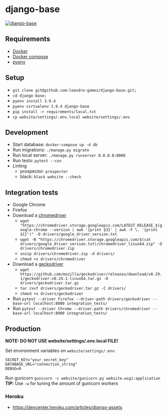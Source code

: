 # django-base

[![django-base](https://circleci.com/gh/leandro-gomez/django-base.svg?style=svg)](https://app.circleci.com/pipelines/github/leandro-gomez/django-base)


## Requirements

- [Docker](https://www.docker.com/)
- [Docker compose](https://docs.docker.com/compose/)
- [pyenv](https://github.com/pyenv/pyenv)

## Setup

- `git clone git@github.com:leandro-gomez/django-base.git;`
- `cd django-base;`
- `pyenv install 3.9.4`
- `pyenv virtualenv 3.9.4 django-base`
- `pip install -r requirements/local.txt`
- `cp website/settings/.env.local website/settings/.env`

## Development

- Start database: `docker-compose up -d db`
- Run migrations: `./manage.py migrate`
- Run local server: `./manage.py runserver 0.0.0.0:8000`
- Run tests: `pytest --cov`
- Linting
    - prospector: `prospector`
    - black: `black website --check`

## Integration tests

- Google Chrome
- Firefox
- Download a [chromedriver](https://chromedriver.chromium.org/downloads)
  - `wget "https://chromedriver.storage.googleapis.com/LATEST_RELEASE_$(google-chrome --version | awk '{print $3}' | awk -F \. '{print $1}')" -O drivers/google_driver_version.txt`
  - `wget -N "https://chromedriver.storage.googleapis.com/$(cat drivers/google_driver_version.txt)/chromedriver_linux64.zip" -O drivers/chromedriver.zip`
  - `unzip drivers/chromedriver.zip -d drivers/`
  - `chmod +x drivers/chromedriver`
- Download a [geckodriver](https://github.com/mozilla/geckodriver/releases)
  - `wget https://github.com/mozilla/geckodriver/releases/download/v0.29.1/geckodriver-v0.29.1-linux64.tar.gz -O drivers/geckodriver.tar.gz`
  - `tar zxvf drivers/geckodriver.tar.gz -C drivers/`
  - `chmod +x drivers/geckodriver`
- Run `pytest --driver Firefox --driver-path drivers/geckodriver --base-url localhost:8000 integration_tests/`
- Run `pytest --driver Chrome --driver-path drivers/chromedriver --base-url localhost:8000 integration_tests/`

## Production

**NOTE: DO NOT USE website/settings/.env.local FILE!**

Set environment variables on `website/settings/.env`:

```
SECRET_KEY="your_secret_key"
DATABASE_URL="connection_string"
DEBUG=0
```

Run gunicorn `gunicorn -c website/gunicorn.py website.wsgi:application`
**TIP:** Use `-w` for tuning the amount of gunicorn workers 


### Heroku

- https://devcenter.heroku.com/articles/django-assets
